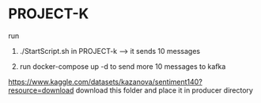 # PROJECT-K


run 
1. ./StartScript.sh in PROJECT-k --> it sends 10 messages 

2. run docker-compose up -d to send more 10 messages to kafka 



https://www.kaggle.com/datasets/kazanova/sentiment140?resource=download download this folder and place it in producer directory
